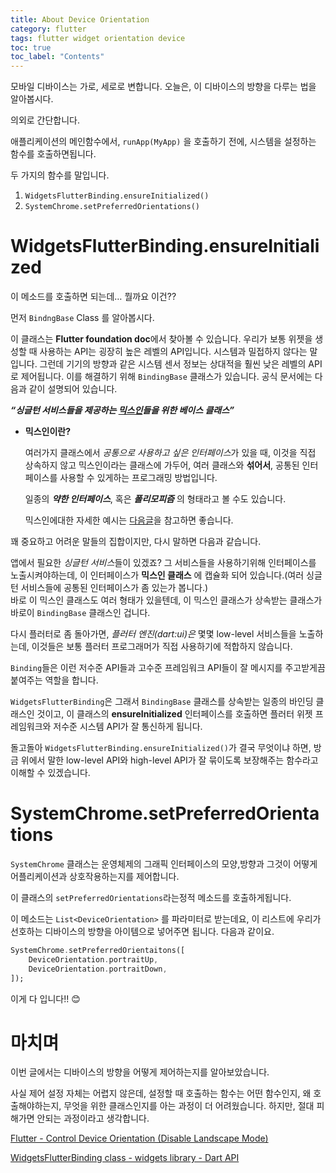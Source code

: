```yaml
---
title: About Device Orientation
category: flutter
tags: flutter widget orientation device
toc: true
toc_label: "Contents"
---
```


모바일 디바이스는 가로, 세로로 변합니다. 오늘은, 이 디바이스의 방향을 다루는 법을 알아봅시다.

의외로 간단합니다.

애플리케이션의 메인함수에서, `runApp(MyApp)` 을 호출하기 전에, 시스템을 설정하는 함수를 호출하면됩니다.

두 가지의 함수를 말입니다.

1. `WidgetsFlutterBinding.ensureInitialized()`
2. `SystemChrome.setPreferredOrientations()`

# WidgetsFlutterBinding.ensureInitialized

이 메소드를 호출하면 되는데… 뭘까요 이건??

먼저 `BindngBase` Class 를 알아봅시다.

이 클래스는 **Flutter foundation doc**에서 찾아볼 수 있습니다. 
우리가 보통 위젯을 생성할 때 사용하는 API는 굉장히 높은 레벨의 API입니다. 시스템과 밀접하지 않다는 말입니다. 그런데 기기의 방향과 같은 시스템 센서 정보는 상대적을 훨씬 낮은 레벨의 API로 제어됩니다. 이를 해결하기 위해 `BindingBase` 클래스가 있습니다. 
공식 문서에는 다음과 같이 설명되어 있습니다.

***“싱글턴 서비스들을 제공하는 [믹스인](https://en.wikipedia.org/wiki/Mixin)들을 위한 베이스 클래스”***

- **믹스인이란?**
    
    여러가지 클래스에서 *공통으로 사용하고 싶은 인터페이스*가 있을 때, 이것을 직접 상속하지 않고 믹스인이라는 클래스에 가두어, 여러 클래스와 **섞어서**, 공통된 인터페이스를 사용할 수 있게하는 프로그래밍 방법입니다.
    
    일종의 ***약한 인터페이스***, 혹은 ***폴리모피즘*** 의 형태라고 볼 수도 있습니다.
    
    믹스인에대한 자세한 예시는 [다음글](https://javascript.info/mixins)을 참고하면 좋습니다.
    

꽤 중요하고 어려운 말들의 집합이지만, 다시 말하면 다음과 같습니다.

앱에서 필요한 *싱글턴 서비스*들이 있겠죠? 그 서비스들을 사용하기위해 인터페이스를 노출시켜야하는데, 이 인터페이스가 **믹스인 클래스** 에 캡슐화 되어 있습니다.(여러 싱글턴 서비스들에 공통된 인터페이스가 좀 있는가 봅니다.)  
바로 이 믹스인 클래스도 여러 형태가 있을텐데, 이 믹스인 클래스가 상속받는 클래스가 바로이 `BindingBase` 클래스인 겁니다.

다시 플러터로 좀 돌아가면, *플러터 엔진(dart:ui)은* 몇몇 low-level 서비스들을 노출하는데, 이것들은 보통 플러터 프로그래머가 직접 사용하기에 적합하지 않습니다. 

`Binding`들은 이런 저수준 API들과 고수준 프레임워크 API들이 잘 메시지를 주고받게끔 붙여주는 역할을 합니다.

`WidgetsFlutterBinding`은 그래서 `BindingBase` 클래스를 상속받는 일종의 바인딩 클래스인 것이고, 이 클래스의 **ensureInitialized** 인터페이스를 호출하면 플러터 위젯 프레임워크와 저수준 시스템 API가 잘 통신하게 됩니다.

돌고돌아 `WidgetsFlutterBinding.ensureInitialized()`가 결국 무엇이냐 하면, 방금 위에서 말한 low-level API와 high-level API가 잘 묶이도록 보장해주는 함수라고 이해할 수 있겠습니다.

# SystemChrome.setPreferredOrientations

`SystemChrome` 클래스는 운영체제의 그래픽 인터페이스의 모양,방향과 그것이 어떻게 어플리케이션과 상호작용하는지를 제어합니다.

이 클래스의 `setPreferredOrientations`라는정적 메소드를 호출하게됩니다.

이 메소드는 `List<DeviceOrientation>` 를 파라미터로 받는데요, 이 리스트에 우리가 선호하는 디바이스의 방향을 아이템으로 넣어주면 됩니다. 다음과 같이요.

```dart
SystemChrome.setPreferredOrientaitons([
	DeviceOrientation.portraitUp,
	DeviceOrientation.portraitDown,
]);
```

이게 다 입니다!! 😊

# 마치며

이번 글에서는 디바이스의 방향을 어떻게 제어하는지를 알아보았습니다.

사실 제어 설정 자체는 어렵지 않은데, 설정할 때 호출하는 함수는 어떤 함수인지, 왜 호출해야하는지, 무엇을 위한 클래스인지를 아는 과정이 더 어려웠습니다. 하지만, 절대 피해가면 안되는 과정이라고 생각합니다.

[Flutter - Control Device Orientation (Disable Landscape Mode)](https://www.youtube.com/watch?v=qQhvdmNhBfE&t=110s&ab_channel=FlutterMentor)

[WidgetsFlutterBinding class - widgets library - Dart API](https://api.flutter.dev/flutter/widgets/WidgetsFlutterBinding-class.html)